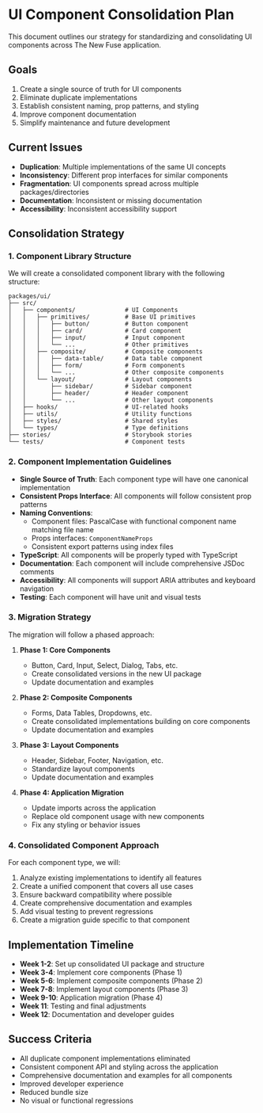 # UI Component Consolidation Plan

This document outlines our strategy for standardizing and consolidating UI components across The New Fuse application.

## Goals

1. Create a single source of truth for UI components
2. Eliminate duplicate implementations
3. Establish consistent naming, prop patterns, and styling
4. Improve component documentation
5. Simplify maintenance and future development

## Current Issues

- **Duplication**: Multiple implementations of the same UI concepts
- **Inconsistency**: Different prop interfaces for similar components
- **Fragmentation**: UI components spread across multiple packages/directories
- **Documentation**: Inconsistent or missing documentation
- **Accessibility**: Inconsistent accessibility support

## Consolidation Strategy

### 1. Component Library Structure

We will create a consolidated component library with the following structure:

```
packages/ui/
├── src/
│   ├── components/              # UI Components
│   │   ├── primitives/          # Base UI primitives
│   │   │   ├── button/          # Button component
│   │   │   ├── card/            # Card component
│   │   │   ├── input/           # Input component
│   │   │   └── ...              # Other primitives
│   │   ├── composite/           # Composite components
│   │   │   ├── data-table/      # Data table component
│   │   │   ├── form/            # Form components
│   │   │   └── ...              # Other composite components
│   │   └── layout/              # Layout components
│   │       ├── sidebar/         # Sidebar component
│   │       ├── header/          # Header component
│   │       └── ...              # Other layout components
│   ├── hooks/                   # UI-related hooks
│   ├── utils/                   # Utility functions
│   ├── styles/                  # Shared styles
│   └── types/                   # Type definitions
├── stories/                     # Storybook stories
└── tests/                       # Component tests
```

### 2. Component Implementation Guidelines

- **Single Source of Truth**: Each component type will have one canonical implementation
- **Consistent Props Interface**: All components will follow consistent prop patterns
- **Naming Conventions**:
  - Component files: PascalCase with functional component name matching file name
  - Props interfaces: `ComponentNameProps`
  - Consistent export patterns using index files
- **TypeScript**: All components will be properly typed with TypeScript
- **Documentation**: Each component will include comprehensive JSDoc comments
- **Accessibility**: All components will support ARIA attributes and keyboard navigation
- **Testing**: Each component will have unit and visual tests

### 3. Migration Strategy

The migration will follow a phased approach:

1. **Phase 1: Core Components**
   - Button, Card, Input, Select, Dialog, Tabs, etc.
   - Create consolidated versions in the new UI package
   - Update documentation and examples

2. **Phase 2: Composite Components**
   - Forms, Data Tables, Dropdowns, etc.
   - Create consolidated implementations building on core components
   - Update documentation and examples

3. **Phase 3: Layout Components**
   - Header, Sidebar, Footer, Navigation, etc.
   - Standardize layout components
   - Update documentation and examples

4. **Phase 4: Application Migration**
   - Update imports across the application
   - Replace old component usage with new components
   - Fix any styling or behavior issues

### 4. Consolidated Component Approach

For each component type, we will:
1. Analyze existing implementations to identify all features
2. Create a unified component that covers all use cases
3. Ensure backward compatibility where possible
4. Create comprehensive documentation and examples
5. Add visual testing to prevent regressions
6. Create a migration guide specific to that component

## Implementation Timeline

- **Week 1-2**: Set up consolidated UI package and structure
- **Week 3-4**: Implement core components (Phase 1)
- **Week 5-6**: Implement composite components (Phase 2)
- **Week 7-8**: Implement layout components (Phase 3)
- **Week 9-10**: Application migration (Phase 4)
- **Week 11**: Testing and final adjustments
- **Week 12**: Documentation and developer guides

## Success Criteria

- All duplicate component implementations eliminated
- Consistent component API and styling across the application
- Comprehensive documentation and examples for all components
- Improved developer experience
- Reduced bundle size
- No visual or functional regressions